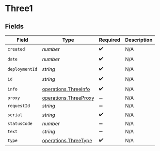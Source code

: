 # Three1


## Fields

| Field                                                          | Type                                                           | Required                                                       | Description                                                    |
| -------------------------------------------------------------- | -------------------------------------------------------------- | -------------------------------------------------------------- | -------------------------------------------------------------- |
| `created`                                                      | *number*                                                       | :heavy_check_mark:                                             | N/A                                                            |
| `date`                                                         | *number*                                                       | :heavy_check_mark:                                             | N/A                                                            |
| `deploymentId`                                                 | *string*                                                       | :heavy_check_mark:                                             | N/A                                                            |
| `id`                                                           | *string*                                                       | :heavy_check_mark:                                             | N/A                                                            |
| `info`                                                         | [operations.ThreeInfo](../../models/operations/threeinfo.md)   | :heavy_check_mark:                                             | N/A                                                            |
| `proxy`                                                        | [operations.ThreeProxy](../../models/operations/threeproxy.md) | :heavy_minus_sign:                                             | N/A                                                            |
| `requestId`                                                    | *string*                                                       | :heavy_minus_sign:                                             | N/A                                                            |
| `serial`                                                       | *string*                                                       | :heavy_check_mark:                                             | N/A                                                            |
| `statusCode`                                                   | *number*                                                       | :heavy_minus_sign:                                             | N/A                                                            |
| `text`                                                         | *string*                                                       | :heavy_minus_sign:                                             | N/A                                                            |
| `type`                                                         | [operations.ThreeType](../../models/operations/threetype.md)   | :heavy_check_mark:                                             | N/A                                                            |